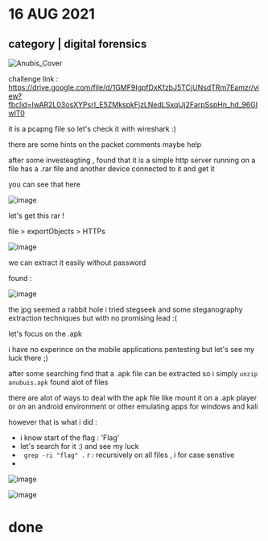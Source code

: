 # 16 AUG 2021

## category | digital forensics

![Anubis_Cover](https://user-images.githubusercontent.com/67979878/129636371-e5b0b463-ce75-45be-98e4-fd8b82931e9d.jpg)

challenge link : https://drive.google.com/file/d/1GMF9IgpfDxKfzbJ5TCjUNsdTRm7Eamzr/view?fbclid=IwAR2L03osXYPsrI_E5ZMkspkFjzLNedLSxqlJj2FarpSspHn_hd_96GIwlT0

it is a pcapng file so let's check it with wireshark :) 

there are some hints on the packet comments maybe help 

after some investeagting , found that it is a simple http server running on a file has a .rar file and another device connected to it and get it 

you can see that here 

![image](https://user-images.githubusercontent.com/67979878/129635277-3332e257-51a9-4f8d-98da-24cb421ecfa7.png)


let's get this rar !

file > exportObjects > HTTPs

![image](https://user-images.githubusercontent.com/67979878/129635552-6fe50c91-8a7b-4960-8026-75f897dc17a6.png)

we can extract it easily without password 

found :

![image](https://user-images.githubusercontent.com/67979878/129635696-032db5c4-ce1b-4949-a8b3-5768bccaf062.png)


the jpg seemed a rabbit hole i tried stegseek and some steganography extraction techniques but with no promising lead :( 

let's focus on the .apk  

i have no experince on the mobile applications pentesting but let's see my luck there ;) 

after some searching find that a .apk file can be extracted so i simply `unzip anubuis.apk`  found alot of files 

there are alot of ways to deal with the apk file like mount it on  a .apk player or on an android environment or other emulating apps for windows and kali 

however that is what i did :

- i know start of the flag : 'Flag' 
- let's search for it :) and see my luck
- ` grep -ri "flag" .`  r : recursively on all files , i for case senstive 
- 
![image](https://user-images.githubusercontent.com/67979878/129636189-de5dec20-0fc8-4bbd-bc06-611ec25811b7.png)



![image](https://user-images.githubusercontent.com/67979878/129636284-185041b9-8d60-4b2f-907b-49cc4736dc75.png)


# done
























